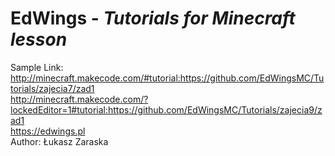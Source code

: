 # EdWings - **_Tutorials for Minecraft lesson_** 
Sample Link: <br>
http://minecraft.makecode.com/#tutorial:https://github.com/EdWingsMC/Tutorials/zajecia7/zad1<br>
http://minecraft.makecode.com/?lockedEditor=1#tutorial:https://github.com/EdWingsMC/Tutorials/zajecia9/zad1 <br>
https://edwings.pl<br>
Author: Łukasz Zaraska
